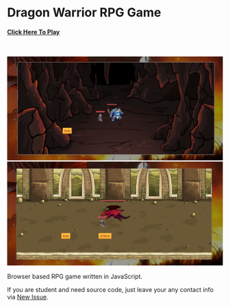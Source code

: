 # Dragon Warrior RPG Game
#### [Click Here To Play](https://dragonwarrior.netlify.app)
<br>

![Ogre Fight](screenshot2.PNG "Ogre Fight")
![Dragon Fight](screenshot1.PNG "Dragon Fight")


Browser based RPG game written in JavaScript.

If you are student and need source code, just leave your any contact info via [New Issue](https://github.com/deusbalatro/dragon_warrior/issues).
